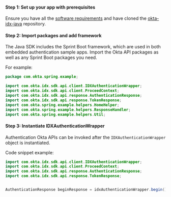 #### Step 1: Set up your app with prerequisites

Ensure you have all the [software requirements](#software-requirements) and have cloned the [okta-idx-java](https://github.com/okta/okta-idx-java) repository.

#### Step 2: Import packages and add framework

The Java SDK includes the Sprint Boot framework, which are used in both embedded authentication sample apps. Import the Okta API packages as well as any Sprint Boot packages you need.

For example:

```java
package com.okta.spring.example;

import com.okta.idx.sdk.api.client.IDXAuthenticationWrapper;
import com.okta.idx.sdk.api.client.ProceedContext;
import com.okta.idx.sdk.api.response.AuthenticationResponse;
import com.okta.idx.sdk.api.response.TokenResponse;
import com.okta.spring.example.helpers.HomeHelper;
import com.okta.spring.example.helpers.ResponseHandler;
import com.okta.spring.example.helpers.Util;
```

#### Step 3: Instantiate IDXAuthenticationWrapper

Authentication Okta APIs can be invoked after the `IDXAuthenticationWrapper` object is instantiated.

Code snippet example:

```java
import com.okta.idx.sdk.api.client.IDXAuthenticationWrapper;
import com.okta.idx.sdk.api.client.ProceedContext;
import com.okta.idx.sdk.api.response.AuthenticationResponse;
import com.okta.idx.sdk.api.response.TokenResponse;


AuthenticationResponse beginResponse = idxAuthenticationWrapper.begin()
```